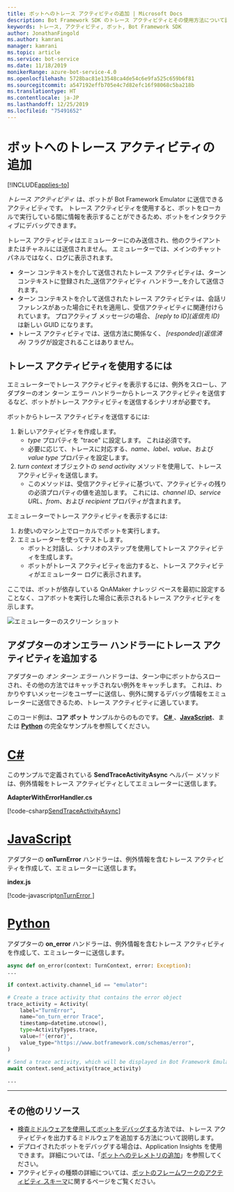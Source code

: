 ```yaml
---
title: ボットへのトレース アクティビティの追加 | Microsoft Docs
description: Bot Framework SDK のトレース アクティビティとその使用方法について説明します。
keywords: トレース, アクティビティ, ボット, Bot Framework SDK
author: JonathanFingold
ms.author: kamrani
manager: kamrani
ms.topic: article
ms.service: bot-service
ms.date: 11/18/2019
monikerRange: azure-bot-service-4.0
ms.openlocfilehash: 5728bac81e13548ca4de54c6e9fa525c659b6f81
ms.sourcegitcommit: a547192effb705e4c7d82efc16f98068c5ba218b
ms.translationtype: HT
ms.contentlocale: ja-JP
ms.lasthandoff: 12/25/2019
ms.locfileid: "75491652"
---
```

# <a name="add-trace-activities-to-your-bot"></a>ボットへのトレース アクティビティの追加

[!INCLUDE[applies-to](../includes/applies-to.md)]

<!-- What is it and why use it -->

_トレース アクティビティ_ は、ボットが Bot Framework Emulator に送信できるアクティビティです。
トレース アクティビティを使用すると、ボットをローカルで実行している間に情報を表示することができるため、ボットをインタラクティブにデバッグできます。

<!-- Details -->

トレース アクティビティはエミュレーターにのみ送信され、他のクライアントまたはチャネルには送信されません。
エミュレーターでは、メインのチャット パネルではなく、ログに表示されます。

- ターン コンテキストを介して送信されたトレース アクティビティは、ターン コンテキストに登録された_送信アクティビティ ハンドラー_を介して送信されます。
- ターン コンテキストを介して送信されたトレース アクティビティは、会話リファレンスがあった場合にそれを適用し、受信アクティビティに関連付けられています。
  プロアクティブ メッセージの場合、 _[reply to ID]\(返信先 ID)_ は新しい GUID になります。
- トレース アクティビティでは、送信方法に関係なく、 _[responded]\(返信済み\)_ フラグが設定されることはありません。

## <a name="to-use-a-trace-activity"></a>トレース アクティビティを使用するには

エミュレーターでトレース アクティビティを表示するには、例外をスローし、アダプターのオン ターン エラー ハンドラーからトレース アクティビティを送信するなど、ボットがトレース アクティビティを送信するシナリオが必要です。

ボットからトレース アクティビティを送信するには:

1. 新しいアクティビティを作成します。
   - _type_ プロパティを "trace" に設定します。 これは必須です。
   - 必要に応じて、トレースに対応する、_name_、_label_、_value_、および _value type_ プロパティを設定します。
1. _turn context_ オブジェクトの _send activity_ メソッドを使用して、トレース アクティビティを送信します。
   - このメソッドは、受信アクティビティに基づいて、アクティビティの残りの必須プロパティの値を追加します。
     これには、_channel ID_、_service URL_、_from_、および _recipient_ プロパティが含まれます。

エミュレーターでトレース アクティビティを表示するには:

1. お使いのマシン上でローカルでボットを実行します。
1. エミュレーターを使ってテストします。
   - ボットと対話し、シナリオのステップを使用してトレース アクティビティを生成します。
   - ボットがトレース アクティビティを出力すると、トレース アクティビティがエミュレーター ログに表示されます。

ここでは、ボットが依存している QnAMaker ナレッジ ベースを最初に設定することなく、コアボットを実行した場合に表示されるトレース アクティビティを示します。

![エミュレーターのスクリーン ショット](./media/using-trace-activities.png)

## <a name="add-a-trace-activity-to-the-adapters-on-error-handler"></a>アダプターのオンエラー ハンドラーにトレース アクティビティを追加する

アダプターの _オン ターン エラー_ ハンドラーは、ターン中にボットからスローされ、その他の方法ではキャッチされない例外をキャッチします。
これは、わかりやすいメッセージをユーザーに送信し、例外に関するデバッグ情報をエミュレーターに送信できるため、トレース アクティビティに適しています。

このコード例は、**コア ボット** サンプルからのものです。 [**C#** ](https://aka.ms/cs-core-sample)、[**JavaScript**](https://aka.ms/js-core-sample)、または [**Python**](https://aka.ms/py-core-sample) の完全なサンプルを参照してください。

# <a name="ctabcsharp"></a>[C#](#tab/csharp)

このサンプルで定義されている **SendTraceActivityAsync** ヘルパー メソッド は、例外情報をトレース アクティビティとしてエミュレーターに送信します。

**AdapterWithErrorHandler.cs**

[!code-csharp[SendTraceActivityAsync](~/../BotBuilder-Samples/samples/csharp_dotnetcore/13.core-bot/AdapterWithErrorHandler.cs?range=16-51&highlight=33-34)]

# <a name="javascripttabjavascript"></a>[JavaScript](#tab/javascript)

アダプターの **onTurnError** ハンドラーは、例外情報を含むトレース アクティビティを作成して、エミュレーターに送信します。

**index.js**

[!code-javascript[onTurnError ](~/../BotBuilder-Samples/samples/javascript_nodejs/13.core-bot/index.js?range=35-57&highlight=8-14)]

# <a name="pythontabpython"></a>[Python](#tab/python)

アダプターの **on_error** ハンドラーは、例外情報を含むトレース アクティビティを作成して、エミュレーターに送信します。
```python
async def on_error(context: TurnContext, error: Exception):
...

if context.activity.channel_id == "emulator":

# Create a trace activity that contains the error object
trace_activity = Activity(
    label="TurnError",
    name="on_turn_error Trace",
    timestamp=datetime.utcnow(),
    type=ActivityTypes.trace,
    value=f"{error}",
    value_type="https://www.botframework.com/schemas/error",
)

# Send a trace activity, which will be displayed in Bot Framework Emulator
await context.send_activity(trace_activity)

...
```
---

## <a name="additional-resources"></a>その他のリソース

- [検査ミドルウェアを使用してボットをデバッグする](../bot-service-debug-inspection-middleware.md)方法では、トレース アクティビティを出力するミドルウェアを追加する方法について説明します。
- デプロイされたボットをデバッグする場合は、Application Insights を使用できます。 詳細については、「[ボットへのテレメトリの追加](bot-builder-telemetry.md)」を参照してください。
- アクティビティの種類の詳細については、[ボットのフレームワークのアクティビティ スキーマ](https://aka.ms/botSpecs-activitySchema)に関するページをご覧ください。

